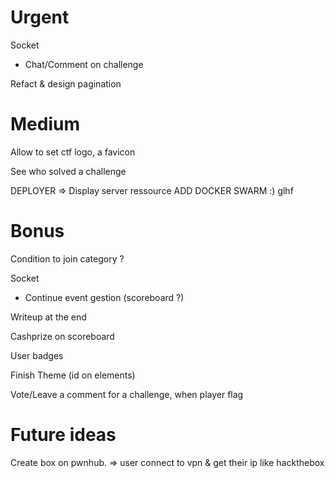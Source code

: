 # Urgent

Socket
- Chat/Comment on challenge

Refact & design pagination

# Medium

Allow to set ctf logo, a favicon

See who solved a challenge

DEPLOYER => Display server ressource
ADD DOCKER SWARM :) glhf

# Bonus

Condition to join category ?

Socket
- Continue event gestion (scoreboard ?)

Writeup at the end

Cashprize on scoreboard

User badges

Finish Theme (id on elements)

Vote/Leave a comment for a challenge, when player flag

# Future ideas

Create box on pwnhub.
=> user connect to vpn & get their ip like hackthebox